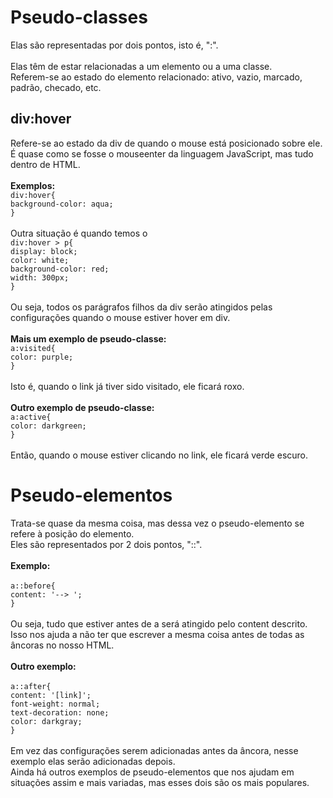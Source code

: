 # Pseudo-classes
 Elas são representadas por dois pontos, isto é, ":".<br><br>
 Elas têm de estar relacionadas a um elemento ou a uma classe.<br>
 Referem-se ao estado do elemento relacionado: ativo, vazio, marcado, padrão, checado, etc.
 ## div:hover
 Refere-se ao estado da div de quando o mouse está posicionado sobre ele.<br>
 É quase como se fosse o mouseenter da linguagem JavaScript, mas tudo dentro de HTML.<br><br>
 **Exemplos:**<br>
  ```div:hover{```<br>
            ```background-color: aqua;```<br>
        ```}```<br><br>
        Outra situação é quando temos o<br>
    ```div:hover > p{```<br>
        ```display: block;```<br>
        ```color: white;```<br>
        ```background-color: red;```<br>
        ```width: 300px;```<br>
    ```}```<br><br>
    Ou seja, todos os parágrafos filhos da div serão atingidos pelas configurações quando o mouse estiver hover em div.<br><br>
    **Mais um exemplo de pseudo-classe:**<br>
    ```a:visited{```<br>
            ```color: purple;```<br>
        ```}```<br><br>
 Isto é, quando o link já tiver sido visitado, ele ficará roxo.<br><br>
 **Outro exemplo de pseudo-classe:**<br>
        ```a:active{```<br>
            ```color: darkgreen;```<br>
        ```}```<br><br>
 Então, quando o mouse estiver clicando no link, ele ficará verde escuro.
# Pseudo-elementos
 Trata-se quase da mesma coisa, mas dessa vez o pseudo-elemento se refere à posição do elemento.<br>
 Eles são representados por 2 dois pontos, "::".<br><br>
 **Exemplo:**<br><br>
 ```a::before{```<br>
            ```content: '--> ';```<br>
        ```}```<br><br>
 Ou seja, tudo que estiver antes de a será atingido pelo content descrito.<br>
 Isso nos ajuda a não ter que escrever a mesma coisa antes de todas as âncoras no nosso HTML.<br><br>
 **Outro exemplo:**<br><br>
 ```a::after{```<br>
            ```content: '[link]';```<br>
            ```font-weight: normal;```<br>
            ```text-decoration: none;```<br>
            ```color: darkgray;```<br>
        ```}```<br><br>
 Em vez das configurações serem adicionadas antes da âncora, nesse exemplo elas serão adicionadas depois.<br>
 Ainda há outros exemplos de pseudo-elementos que nos ajudam em situações assim e mais variadas, mas esses dois são os mais populares.
